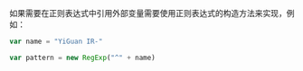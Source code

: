如果需要在正则表达式中引用外部变量需要使用正则表达式的构造方法来实现，例如：

```js
var name = "YiGuan IR-"

var pattern = new RegExp("^" + name)
```

